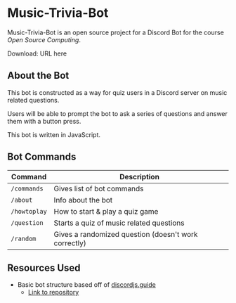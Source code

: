# Music-Trivia-Bot

Music-Trivia-Bot is an open source project for a Discord Bot for the course *Open Source Computing*.

Download: URL here

## About the Bot

This bot is constructed as a way for quiz users in a Discord server on music related questions.

Users will be able to prompt the bot to ask a series of questions and answer them with a button press.

This bot is written in JavaScript.

## Bot Commands

| Command      | Description                 |
| ---          | ---                         |
| `/commands`  | Gives list of bot commands  |
| `/about`     | Info about the bot          |
| `/howtoplay` | How to start & play a quiz game |
| `/question`  | Starts a quiz of music related questions |
| `/random`    | Gives a randomized question (doesn't work correctly) |

## Resources Used

* Basic bot structure based off of [discordjs.guide](https://discordjs.guide/)
    * [Link to repository](https://github.com/discordjs/guide)